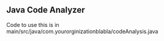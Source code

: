 Java Code Analyzer
---

Code to use this is in main/src/java/com.yourorginizationblabla/codeAnalysis.java
